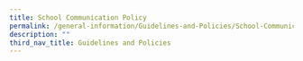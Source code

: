 ```yaml
---
title: School Communication Policy
permalink: /general-information/Guidelines-and-Policies/School-Communication-Policy/
description: ""
third_nav_title: Guidelines and Policies
---
```

